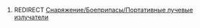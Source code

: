 1.  REDIRECT [Снаряжение/Боеприпасы/Портативные лучевые
    излучатели](Снаряжение/Боеприпасы/Портативные_лучевые_излучатели "wikilink")